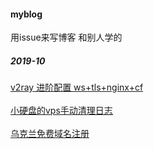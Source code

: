 #### myblog
用issue来写博客 和别人学的

##### 2019-10
[v2ray 进阶配置 ws+tls+nginx+cf](https://github.com/dalaolala/myblog/issues/1)<br><br>
[小硬盘的vps手动清理日志](https://github.com/dalaolala/myblog/issues/2)<br><br>
[乌克兰免费域名注册](https://github.com/dalaolala/myblog/issues/3)
